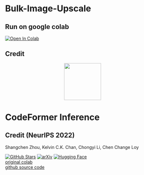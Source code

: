 # Bulk-Image-Upscale
## Run on google colab
[![Open In Colab](https://colab.research.google.com/assets/colab-badge.svg)](https://github.com/neuralfalcon/Bulk-Image-Upscale/blob/main/Bulk_image_upscale_using_CodeFormer.ipynb)

## Credit 
<p align="center">
  <img src="https://user-images.githubusercontent.com/14334509/179359809-bd45566a-486d-418f-83fa-67bbbba8c45c.png" height=120>
</p>

# CodeFormer Inference 
## Credit (NeurIPS 2022)
Shangchen Zhou, Kelvin C.K. Chan, Chongyi Li, Chen Change Loy

[![GitHub Stars](https://img.shields.io/github/stars/sczhou/CodeFormer?style=social)](https://github.com/sczhou/CodeFormer) [![arXiv](https://img.shields.io/badge/arXiv-Paper-<COLOR>.svg)](https://arxiv.org/abs/2206.11253) [![Hugging Face](https://img.shields.io/badge/Demo-%F0%9F%A4%97%20Hugging%20Face-blue)](https://huggingface.co/spaces/sczhou/CodeFormer) <br>
[original colab](https://colab.research.google.com/drive/1m52PNveE4PBhYrecj34cnpEeiHcC5LTb?usp=sharing) <br>
[github source code](https://github.com/sczhou/CodeFormer)
